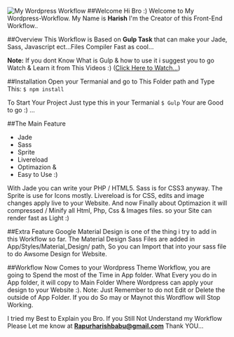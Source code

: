![My Wordpress Workflow](http://i.imgur.com/Wckv2m6.png)
##Welcome
Hi Bro :) Welcome to My Wordpress-Workflow. My Name is **Harish** I'm the Creator of this Front-End Workflow..

##Overview
This Workflow is Based on **Gulp Task** that can make your Jade, Sass, Javascript ect...Files Compiler Fast as cool...

**Note:** If you dont Know What is Gulp & how to use it i suggest you to go Watch & Learn it from This Videos :) ([Click Here to Watch...](https://youtu.be/LmdT2zhFmn4?list=PLv1YUP7gO_viROuRcGsDCNM-FUVgMYb_G "Gulp Tutorial in Youtube"))

##Installation
Open your Termanial and go to This Folder path and Type This: `$ npm install`

To Start Your Project Just type this in your Termanial `$ Gulp` Your are Good to go :) ...

##The Main Feature
- Jade
- Sass
- Sprite
- Livereload
- Optimazion &
- Easy to Use :)

With Jade you can write your PHP / HTML5. Sass is for CSS3 anyway. The Sprite is use for Icons mostly. Livereload is for CSS, edits and image changes apply live to your Website. And now Finally about Optimazion it will compressed / Minify all Html, Php, Css & Images files. so your Site can render fast as Light :)

##Extra Feature
Google Material Design is one of the thing i try to add in this Workflow so far. The Material Design Sass Files are added in App/Styles/Material_Design/ path, So you can Import that into your sass file to do Awsome Design for Website.

##Workflow
Now Comes to your Wordpress Theme Workflow, you are going to Spend the most of the Time in App folder. What Every you do in App folder, it will copy to Main Folder Where Wordpress can apply your design to your Website :).
Note: Just Remember to do not Edit or Delete the outside of App Folder. If you do So may or Maynot this Wordflow will Stop Working.

I tried my Best to Explain you Bro. If you Still Not Understand my Workflow Please Let me know at **Rapurharishbabu@gmail.com** Thank YOU...